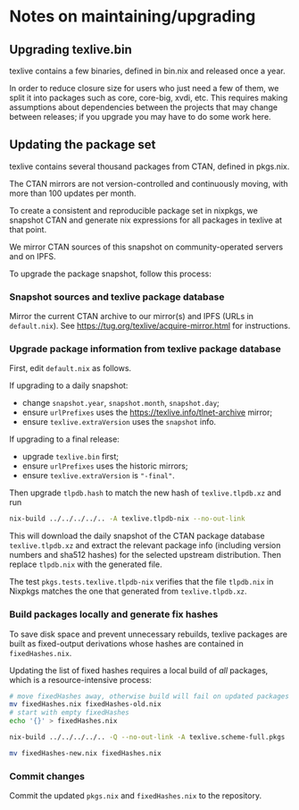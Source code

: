 # Notes on maintaining/upgrading

## Upgrading texlive.bin

texlive contains a few binaries, defined in bin.nix and released once a year.

In order to reduce closure size for users who just need a few of them, we split it into
packages such as core, core-big, xvdi, etc. This requires making assumptions
about dependencies between the projects that may change between releases; if
you upgrade you may have to do some work here.


## Updating the package set

texlive contains several thousand packages from CTAN, defined in pkgs.nix.

The CTAN mirrors are not version-controlled and continuously moving,
with more than 100 updates per month.

To create a consistent and reproducible package set in nixpkgs, we snapshot CTAN
and generate nix expressions for all packages in texlive at that point.

We mirror CTAN sources of this snapshot on community-operated servers and on IPFS.

To upgrade the package snapshot, follow this process:


### Snapshot sources and texlive package database

Mirror the current CTAN archive to our mirror(s) and IPFS (URLs in `default.nix`).
See https://tug.org/texlive/acquire-mirror.html for instructions.


### Upgrade package information from texlive package database

First, edit `default.nix` as follows.

If upgrading to a daily snapshot:
- change `snapshot.year`, `snapshot.month`, `snapshot.day`;
- ensure `urlPrefixes` uses the https://texlive.info/tlnet-archive mirror;
- ensure `texlive.extraVersion` uses the `snapshot` info.

If upgrading to a final release:
- upgrade `texlive.bin` first;
- ensure `urlPrefixes` uses the historic mirrors;
- ensure `texlive.extraVersion` is `"-final"`.

Then upgrade `tlpdb.hash` to match the new hash of `texlive.tlpdb.xz` and run

```bash
nix-build ../../../../.. -A texlive.tlpdb-nix --no-out-link
```

This will download the daily snapshot of the CTAN package database
`texlive.tlpdb.xz` and extract the relevant package info (including version
numbers and sha512 hashes) for the selected upstream distribution. Then replace
`tlpdb.nix` with the generated file.

The test `pkgs.tests.texlive.tlpdb-nix` verifies that the file `tlpdb.nix`
in Nixpkgs matches the one that generated from `texlive.tlpdb.xz`.

### Build packages locally and generate fix hashes

To save disk space and prevent unnecessary rebuilds, texlive packages are built
as fixed-output derivations whose hashes are contained in `fixedHashes.nix`.

Updating the list of fixed hashes requires a local build of *all* packages,
which is a resource-intensive process:


```bash
# move fixedHashes away, otherwise build will fail on updated packages
mv fixedHashes.nix fixedHashes-old.nix
# start with empty fixedHashes
echo '{}' > fixedHashes.nix

nix-build ../../../../.. -Q --no-out-link -A texlive.scheme-full.pkgs | ./fixHashes.awk > ./fixedHashes-new.nix

mv fixedHashes-new.nix fixedHashes.nix
```

### Commit changes

Commit the updated `pkgs.nix` and `fixedHashes.nix` to the repository.
